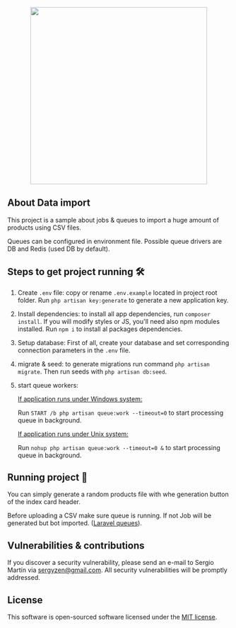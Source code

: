 <p align="center"><img src="https://res.cloudinary.com/dtfbvvkyp/image/upload/v1566331377/laravel-logolockup-cmyk-red.svg" width="400"></p>



## About Data import

This project is a sample about jobs & queues to import a huge amount of products using CSV files.

Queues can be configured in environment file. Possible queue drivers are DB and Redis (used DB by default).

##  Steps to get project running 🛠

1. Create `.env` file: copy or rename `.env.example` located in project root folder. Run `php artisan key:generate` 
to generate a new application key.

2. Install dependencies: to install all app dependencies, run `composer install`.
If you will modify styles or JS, you'll need also npm modules installed. Run `npm i` to install al packages dependencies.

3. Setup database: First of all, create your database and set corresponding connection parameters in the `.env` file.

4. migrate & seed: to generate migrations run command `php artisan migrate`. Then run seeds with `php artisan db:seed`.

5. start queue workers:

    <ins>If application runs under Windows system:</ins>
    
    Run `START /b php artisan queue:work --timeout=0` to start processing queue in background.
    
    <ins>If application runs under Unix system:</ins>
    
    Run ``nohup php artisan queue:work --timeout=0 &`` to start processing queue in background.

## Running project 🚀

You can simply generate a random products file with whe generation button of the index card header.

Before uploading a CSV make sure queue is running. If not Job will be generated but bot imported.
([Laravel queues](https://laravel.com/docs/7.x/queues)).



## Vulnerabilities & contributions

If you discover a security vulnerability, please send an e-mail to Sergio Martín via [sergyzen@gmail.com](mailto:sergyzen@gmail.com). 
All security vulnerabilities will be promptly addressed.

## License

This software is open-sourced software licensed under the [MIT license](https://opensource.org/licenses/MIT).
